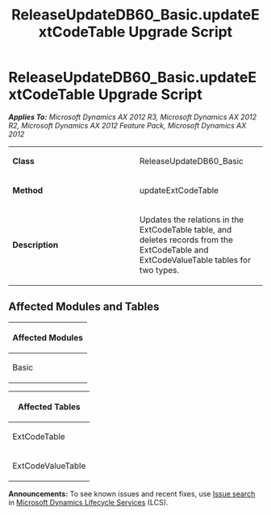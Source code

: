 ﻿---
title: ReleaseUpdateDB60_Basic.updateExtCodeTable Upgrade Script
TOCTitle: ReleaseUpdateDB60_Basic.updateExtCodeTable Upgrade Script
ms:assetid: 89a06d35-0b23-cfa9-4e4e-afe8b9888572
ms:mtpsurl: https://msdn.microsoft.com/en-us/library/JJ736388(v=AX.60)
ms:contentKeyID: 49709578
ms.date: 05/18/2015
mtps_version: v=AX.60
---

# ReleaseUpdateDB60\_Basic.updateExtCodeTable Upgrade Script 


_**Applies To:** Microsoft Dynamics AX 2012 R3, Microsoft Dynamics AX 2012 R2, Microsoft Dynamics AX 2012 Feature Pack, Microsoft Dynamics AX 2012_

<table>
<colgroup>
<col style="width: 50%" />
<col style="width: 50%" />
</colgroup>
<tbody>
<tr class="odd">
<td><p><strong>Class</strong></p></td>
<td><p>ReleaseUpdateDB60_Basic</p></td>
</tr>
<tr class="even">
<td><p><strong>Method</strong></p></td>
<td><p>updateExtCodeTable</p></td>
</tr>
<tr class="odd">
<td><p><strong>Description</strong></p></td>
<td><p>Updates the relations in the ExtCodeTable table, and deletes records from the ExtCodeTable and ExtCodeValueTable tables for two types.</p></td>
</tr>
</tbody>
</table>


## Affected Modules and Tables

<table>
<colgroup>
<col style="width: 100%" />
</colgroup>
<thead>
<tr class="header">
<th><p>Affected Modules</p></th>
</tr>
</thead>
<tbody>
<tr class="odd">
<td><p>Basic</p></td>
</tr>
</tbody>
</table>


<table>
<colgroup>
<col style="width: 100%" />
</colgroup>
<thead>
<tr class="header">
<th><p>Affected Tables</p></th>
</tr>
</thead>
<tbody>
<tr class="odd">
<td><p>ExtCodeTable</p></td>
</tr>
<tr class="even">
<td><p>ExtCodeValueTable</p></td>
</tr>
</tbody>
</table>

  
**Announcements:** To see known issues and recent fixes, use [Issue search](http://go.microsoft.com/fwlink/?linkid=389258) in [Microsoft Dynamics Lifecycle Services](http://go.microsoft.com/fwlink/?linkid=306505) (LCS).

